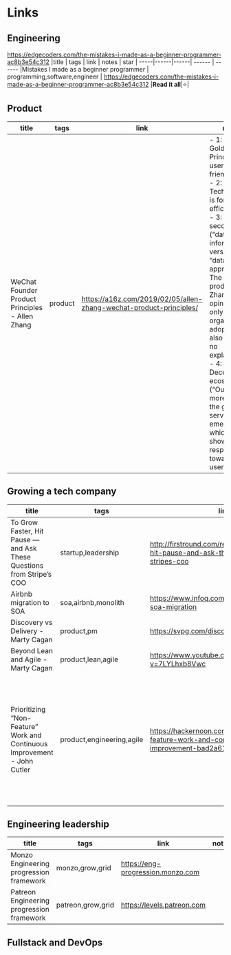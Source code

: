 # Links

## Engineering
https://edgecoders.com/the-mistakes-i-made-as-a-beginner-programmer-ac8b3e54c312
|title | tags | link | notes  | star
| -----|------|------| ------ | ------
|Mistakes I made as a beginner programmer | programming,software,engineer | https://edgecoders.com/the-mistakes-i-made-as-a-beginner-programmer-ac8b3e54c312 |**Read it all**|⭐️|

## Product
|title | tags | link | notes  | star
| -----|------|------| ------ | ------
|WeChat Founder Product Principles - Allen Zhang | product | https://a16z.com/2019/02/05/allen-zhang-wechat-product-principles/ | - 1: The Golden Principle: The user is your friend <br> - 2: Technology is for efficiency <br> - 3: KPIs are secondary (“data informed” versus a “data driven” approach, The best products, in Zhang’s opinion, not only have organic adoption but also require no explanation) <br> - 4: Decentralized ecosystem (“Our job is more to let the good services emerge, which is showing respect towards our users”) ||

## Growing a tech company
|title | tags | link | notes  | star
| -----|------|------| ------ | ------
|To Grow Faster, Hit Pause — and Ask These Questions from Stripe’s COO | startup,leadership | http://firstround.com/review/to-grow-faster-hit-pause-and-ask-these-questions-from-stripes-coo |||
| Airbnb migration to SOA | soa,airbnb,monolith | https://www.infoq.com/presentations/airbnb-soa-migration |||
| Discovery vs Delivery - Marty Cagan | product,pm | https://svpg.com/discovery-vs-delivery ||⭐️|
| Beyond Lean and Agile - Marty Cagan | product,lean,agile | https://www.youtube.com/watch?v=7LYLhxb8Vwc | https://github.com/adrienDog/notes/blob/master/24012017-Marty_Cagan-Beyond_Lean_And_Agile.md ||
| Prioritizing “Non-Feature” Work and Continuous Improvement - John Cutler | product,engineering,agile | https://hackernoon.com/prioritizing-non-feature-work-and-continuous-improvement-bad2a612d860 | - *our instincts often make the problem worse AND more opaque.* <br> - *The key value in continuous improvement is addressing the value and value throughput parts of the equation. There is very real value in things like refactoring, restructuring, tooling, better customer research, more instrumentation, debt workdown, inviting customers into the design process, etc. It literally could be the MOST IMPORTANT thing you might be able to work on. This is why arbitrary % allocations or side-projects, or. “1 item per sprint” guidelines sort of miss the mark.* <br> - *Transparency is key, and transparency requires psychological safety and a deep desire to work across boundaries and silos. You’d can’t fix/talk about things you cannot sense. Speaking of sensing…* |⭐️|

## Engineering leadership
|title | tags | link | notes  | star
| -----|------|------| ------ | ------
| Monzo Engineering progression framework | monzo,grow,grid | https://eng-progression.monzo.com |||
| Patreon Engineering progression framework | patreon,grow,grid | https://levels.patreon.com |||


## Fullstack and DevOps
